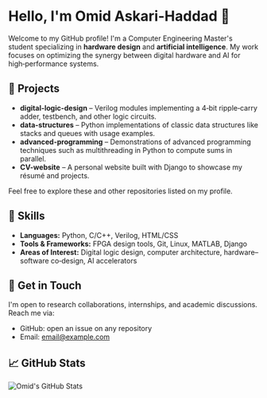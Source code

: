 # Hello, I'm Omid Askari-Haddad 👋

Welcome to my GitHub profile! I'm a Computer Engineering Master's student specializing in **hardware design** and **artificial intelligence**. My work focuses on optimizing the synergy between digital hardware and AI for high‑performance systems.

## 🚀 Projects

- **digital-logic-design** – Verilog modules implementing a 4‑bit ripple‑carry adder, testbench, and other logic circuits.
- **data-structures** – Python implementations of classic data structures like stacks and queues with usage examples.
- **advanced-programming** – Demonstrations of advanced programming techniques such as multithreading in Python to compute sums in parallel.
- **CV-website** – A personal website built with Django to showcase my résumé and projects.

Feel free to explore these and other repositories listed on my profile.

## 🦀 Skills

- **Languages:** Python, C/C++, Verilog, HTML/CSS
- **Tools & Frameworks:** FPGA design tools, Git, Linux, MATLAB, Django
- **Areas of Interest:** Digital logic design, computer architecture, hardware–software co‑design, AI accelerators

## 📨 Get in Touch

I'm open to research collaborations, internships, and academic discussions. Reach me via:

- GitHub: open an issue on any repository
- Email: [email@example.com](mailto:email@example.com)

## 📈 GitHub Stats

![Omid's GitHub Stats](https://github-readme-stats.vercel.app/api?username=omidaskari&show_icons=true&theme=default)
